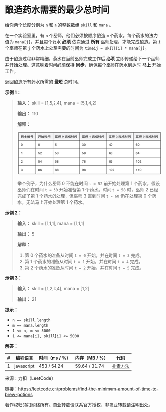 # 酿造药水需要的最少总时间

给你两个长度分别为 `n` 和 `m` 的整数数组 `skill` 和 `mana` 。

在一个实验室里，有 `n` 个巫师，他们必须按顺序酿造 `m` 个药水。每个药水的法力值为 `mana[j]`，并且每个药水 **必须** 依次通过 **所有** 巫师处理，才能完成酿造。第 `i` 个巫师在第 `j` 个药水上处理需要的时间为 `timeij = skill[i] * mana[j]`。

由于酿造过程非常精细，药水在当前巫师完成工作后 **必须** 立即传递给下一个巫师并开始处理。这意味着时间必须保持 **同步**，确保每个巫师在药水到达时 **马上** 开始工作。

返回酿造所有药水所需的 **最短** 总时间。

**示例 1：**

> **输入：** skill = [1,5,2,4], mana = [5,1,4,2]
> 
> **输出：** 110
> 
> **解释：**
> 
> ![示例](ex1.jpeg)
> 
> 举个例子，为什么巫师 0 不能在时间 `t = 52` 前开始处理第 1 个药水，假设巫师们在时间 `t = 50` 开始准备第 1 个药水。时间 `t = 58` 时，巫师 2 已经完成了第 1 个药水的处理，但巫师 3 直到时间 `t = 60` 仍在处理第 0 个药水，无法马上开始处理第 1 个药水。

**示例 2：**

> **输入：** skill = [1,1,1], mana = [1,1,1]
> 
> **输出：** 5
> 
> **解释：**
> 
> 1. 第 0 个药水的准备从时间 `t = 0` 开始，并在时间 `t = 3` 完成。
> 2. 第 1 个药水的准备从时间 `t = 1` 开始，并在时间 `t = 4` 完成。
> 3. 第 2 个药水的准备从时间 `t = 2` 开始，并在时间 `t = 5` 完成。

**示例 3：**

> **输入：** skill = [1,2,3,4], mana = [1,2]
> 
> **输出：** 21

**提示：**

- `n == skill.length`
- `m == mana.length`
- `1 <= n, m <= 5000`
- `1 <= mana[i], skill[i] <= 5000`

**解答：**

**#**|**编程语言**|**时间（ms / %）**|**内存（MB / %）**|**代码**
------|----------|-----------------|----------------|--------
1|javascript|453 / 54.24|59.64 / 31.74|[朴素方法](./javascript/ac_v1.js)

来源：力扣（LeetCode）

链接：https://leetcode.cn/problems/find-the-minimum-amount-of-time-to-brew-potions

著作权归领扣网络所有。商业转载请联系官方授权，非商业转载请注明出处。

